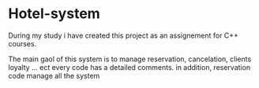 # Hotel-system

During my study i have created this project as an assignement for C++ courses. 

The main gaol of this system is to manage reservation, cancelation, clients loyalty ... ect
every code has a detailed comments. in addition, reservation code manage all the system

